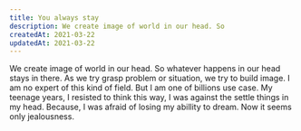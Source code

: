 ```yaml
---
title: You always stay
description: We create image of world in our head. So
createdAt: 2021-03-22
updatedAt: 2021-03-22
---
```


We create image of world in our head. So whatever happens in our head stays in there. As we try grasp problem or situation, we try to build image. I am no expert of this kind of field. But I am one of billions use case. My teenage years, I resisted to think this way, I was against the settle things in my head. Because, I was afraid of losing my abillity to dream. Now it seems only jealousness.
